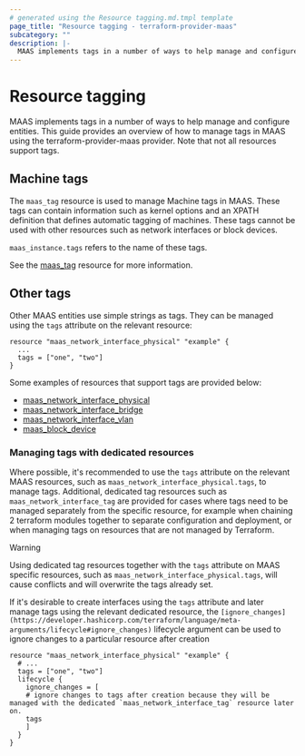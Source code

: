 ```yaml
---
# generated using the Resource tagging.md.tmpl template
page_title: "Resource tagging - terraform-provider-maas"
subcategory: ""
description: |-
  MAAS implements tags in a number of ways to help manage and configure entities. This guide provides an overview of how to manage tags in MAAS using the terraform-provider-maas provider. Note that not all resources support tags.
---
```


# Resource tagging

MAAS implements tags in a number of ways to help manage and configure entities. This guide provides an overview of how to manage tags in MAAS using the terraform-provider-maas provider. Note that not all resources support tags.

## Machine tags

The `maas_tag` resource is used to manage Machine tags in MAAS. These tags can contain information such as kernel options and an XPATH definition that defines automatic tagging of machines. These tags cannot be used with other resources such as network interfaces or block devices. 

`maas_instance.tags` refers to the name of these tags.

See the [maas_tag](https://github.com/maas/terraform-provider-maas/blob/master/docs/resources/tag.md) resource for more information.

## Other tags

Other MAAS entities use simple strings as tags. They can be managed using the `tags` attribute on the relevant resource:

```nohighlight
resource "maas_network_interface_physical" "example" {
  ...
  tags = ["one", "two"]
}
```

Some examples of resources that support tags are provided below:

- [maas_network_interface_physical](https://github.com/maas/terraform-provider-maas/blob/master/docs/resources/network_interface_physical.md)
- [maas_network_interface_bridge](https://github.com/maas/terraform-provider-maas/blob/master/docs/resources/network_interface_bridge.md)
- [maas_network_interface_vlan](https://github.com/maas/terraform-provider-maas/blob/master/docs/resources/network_interface_vlan.md)
- [maas_block_device](https://github.com/maas/terraform-provider-maas/blob/master/docs/resources/block_device.md)

### Managing tags with dedicated resources

Where possible, it's recommended to use the `tags` attribute on the relevant MAAS resources, such as `maas_network_interface_physical.tags`, to manage tags. Additional, dedicated tag resources such as `maas_network_interface_tag` are provided for cases where tags need to be managed separately from the specific resource, for example when chaining 2 terraform modules together to separate configuration and deployment, or when managing tags on resources that are not managed by Terraform.

> [!WARNING] 
> Using dedicated tag resources together with the `tags` attribute on MAAS specific resources, such as `maas_network_interface_physical.tags`, will cause conflicts and will overwrite the tags already set.

If it's desirable to create interfaces using the `tags` attribute and later manage tags using the relevant dedicated resource, the `[ignore_changes](https://developer.hashicorp.com/terraform/language/meta-arguments/lifecycle#ignore_changes)` lifecycle argument can be used to ignore changes to a particular resource after creation

```nohighlight
resource "maas_network_interface_physical" "example" {
  # ...
  tags = ["one", "two"]
  lifecycle {
    ignore_changes = [
    # ignore changes to tags after creation because they will be managed with the dedicated `maas_network_interface_tag` resource later on.
    tags
    ]
  }
}
```
